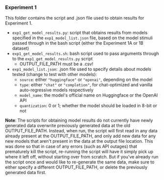 ### Experiment 1

This folder contains the script and .json file used to obtain results for Experiment 1.
  * `exp1_get_model_results.py`: script that obtains results from models specified in the `exp1_model_list.json` file, based on the model stimuli passed through in the bash script (either the Experiment 1A or 1B dataset)
  * `exp1_get_model_results.sh`: bash script used to pass arguments through to the `exp1_get_model_results.py` script
    * OUTPUT_FILE_PATH must be a .csv!
  * `exp1_model_list.json`: .json file used to specify details about models tested (change to test with other models):
    * `source`: either `"huggingface"` or `"openai"`, depending on the model
    * `type`: either `"chat"` or `"completion"`, for chat-optimized and vanilla auto-regressive models respectively
    * `model_name`: the model's official name on Huggingface or the OpenAI API
    * `quantization`: 0 or 1; whether the model should be loaded in 8-bit or not

**Note**: The scripts for obtaining model results do not currently have newly generated data overwrite previously generated data at the old OUTPUT_FILE_PATH. 
Instead, when run, the script will first read in any data already present at the OUTPUT_FILE_PATH, and only add new data for any new models that aren't present in the data at the output file location.
This was done so that in case of any errors (such as API outages) that prematurely kill the script, re-running the script will have it simply pick up where it left off, without starting over from scratch.
But if you've already run the script once and would like to re-generate the same data, make sure to either specify a different OUTPUT_FILE_PATH, or delete the previously generated data first. 
